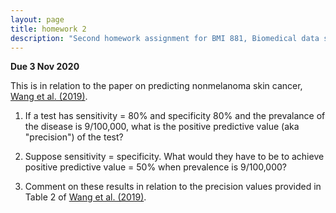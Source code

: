 ```yaml
---
layout: page
title: homework 2
description: "Second homework assignment for BMI 881, Biomedical data science scholarly literature, on calculating positive predictive value"
---
```


**Due 3 Nov 2020**

This is in relation to the paper on predicting nonmelanoma skin
cancer, [Wang et al.
(2019)](https://doi.org/10.1001/jamadermatol.2019.2335).

1. If a test has sensitivity = 80% and specificity 80% and the
prevalance of the disease is 9/100,000, what is the positive
predictive value (aka "precision") of the test?

2. Suppose sensitivity = specificity. What would they have to be to
achieve positive predictive value = 50% when prevalence is 9/100,000?

3. Comment on these results in relation to the precision values
   provided in Table 2 of [Wang et al.
   (2019)](https://doi.org/10.1001/jamadermatol.2019.2335).
